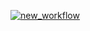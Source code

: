 [![new_workflow](https://github.com/sss111ddd/sss111ddd_cpp_hello_world/actions/workflows/example.yml/badge.svg)](https://github.com/sss111ddd/sss111ddd_cpp_hello_world/actions/workflows/example.yml)

